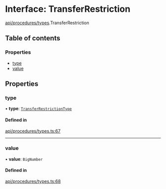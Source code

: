 # Interface: TransferRestriction

[api/procedures/types](../wiki/api.procedures.types).TransferRestriction

## Table of contents

### Properties

- [type](../wiki/api.procedures.types.TransferRestriction#type)
- [value](../wiki/api.procedures.types.TransferRestriction#value)

## Properties

### type

• **type**: [`TransferRestrictionType`](../wiki/api.procedures.types.TransferRestrictionType)

#### Defined in

[api/procedures/types.ts:67](https://github.com/PolymathNetwork/polymesh-sdk/blob/c37bc05d/src/api/procedures/types.ts#L67)

___

### value

• **value**: `BigNumber`

#### Defined in

[api/procedures/types.ts:68](https://github.com/PolymathNetwork/polymesh-sdk/blob/c37bc05d/src/api/procedures/types.ts#L68)
